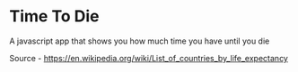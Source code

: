 # Time To Die
A javascript app that shows you how much time you have until you die<br/>

Source - https://en.wikipedia.org/wiki/List_of_countries_by_life_expectancy
